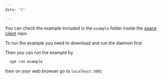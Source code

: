 ```yaml
---
date: "1"

---
```

You can check the example included in the `example` folder inside the [space client](https://github.com/FleekHQ/space-client) repo.

To run the example you need to download and run the daemon first

Then you can run the example by

```bash
  npm run example
```

then on your web browser go to `localhost:3001`